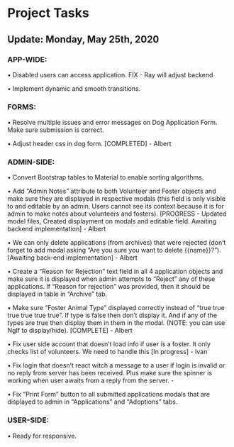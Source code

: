 
#  Project Tasks 					
## Update: Monday, May 25th, 2020

### APP-WIDE:
•	Disabled users can access application. FIX - Ray will adjust backend

•	Implement dynamic and smooth transitions.

### FORMS:

•	Resolve multiple issues and error messages on Dog Application Form. Make sure submission is correct.

•	Adjust header css in dog form. [COMPLETED] - Albert

### ADMIN-SIDE:

•	Convert Bootstrap tables to Material to enable sorting algorithms.

•	Add “Admin Notes” attribute to both Volunteer and Foster objects and make sure they are displayed in respective modals (this field is only visible to and editable by an admin. Users cannot see its context because it is for admin to make notes about volunteers and fosters). [PROGRESS - Updated model files, Created displayment on modals and editable field. Awaiting backend implementation] - Albert

•	We can only delete applications (from archives) that were rejected (don’t forget to add modal asking “Are you sure you want to delete {{name}}?”). [Awaiting back-end implementation] - Albert

•	Create a “Reason for Rejection” text field in all 4 application objects and make sure it is displayed when admin attempts to “Reject” any of these applications. If “Reason for rejection” was provided, then it should be displayed in table in “Archive” tab.

•	Make sure “Foster Animal Type” displayed correctly instead of “true true true true true true”. If type is false then don’t display it. And if any of the types are true then display them in them in the modal. (NOTE: you can use NgIf to display/hide). [COMPLETE] - Albert

•	Fix user side account that doesn’t load info if user is a foster. It only checks list of volunteers. We need to handle this  [In progress] - Ivan

•	Fix login that doesn’t react witch a message to a user if login is invalid or no reply from server has been received. Plus make sure the spinner is working when user awaits from a reply from the server. - 

•	Fix “Print Form” button to all submitted applications modals that are displayed to admin in “Applications” and “Adoptions” tabs.

### USER-SIDE:

•	Ready for responsive.
